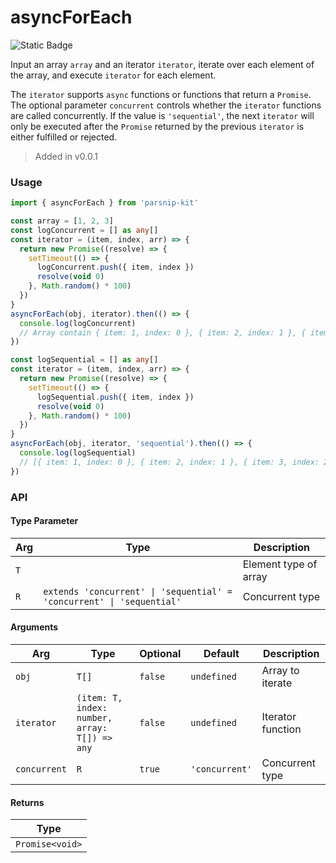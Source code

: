 # asyncForEach
![Static Badge](https://img.shields.io/badge/Coverage-100.00%-FF8C00)
      
Input an array `array` and an iterator `iterator`, iterate over each element of the array, and execute `iterator` for each element.

The `iterator` supports `async` functions or functions that return a `Promise`. The optional parameter `concurrent` controls whether the `iterator` functions are called concurrently. If the value is `'sequential'`, the next `iterator` will only be executed after the `Promise` returned by the previous `iterator` is either fulfilled or rejected.


> Added in v0.0.1



### Usage

```ts
import { asyncForEach } from 'parsnip-kit'

const array = [1, 2, 3]
const logConcurrent = [] as any[]
const iterator = (item, index, arr) => {
  return new Promise((resolve) => {
    setTimeout(() => {
      logConcurrent.push({ item, index })
      resolve(void 0)
    }, Math.random() * 100)
  })
}
asyncForEach(obj, iterator).then(() => {
  console.log(logConcurrent)
  // Array contain { item: 1, index: 0 }, { item: 2, index: 1 }, { item: 3, index: 2 } with random order.
})

const logSequential = [] as any[]
const iterator = (item, index, arr) => {
  return new Promise((resolve) => {
    setTimeout(() => {
      logSequential.push({ item, index })
      resolve(void 0)
    }, Math.random() * 100)
  })
}
asyncForEach(obj, iterator, 'sequential').then(() => {
  console.log(logSequential)
  // [{ item: 1, index: 0 }, { item: 2, index: 1 }, { item: 3, index: 2 }]
})
```


### API

#### Type Parameter

| Arg | Type | Description |
| --- | --- | --- |
| `T` | ` ` | Element type of array  |
| `R` | `extends 'concurrent' \| 'sequential' = 'concurrent' \| 'sequential'` | Concurrent type |

#### Arguments

| Arg | Type | Optional | Default | Description |
| --- | --- | --- | --- | --- |
| `obj` | `T[]` | `false` | `undefined` | Array to iterate |
| `iterator` | `(item: T, index: number, array: T[]) => any` | `false` | `undefined` | Iterator function |
| `concurrent` | `R` | `true` | `'concurrent'` | Concurrent type |

#### Returns

| Type |
| ---  |
| `Promise<void>`  |